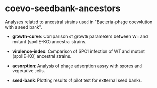 # coevo-seedbank-ancestors

Analyses related to ancestral strains used in "Bacteria-phage coevolution with a seed bank".

* __growth-curve__: Comparison of growth parameters between WT and mutant (spoIIE-KO) ancestral strains.

* __virulence-index__: Comparison of SPO1 infection of WT and mutant (spoIIE-KO) ancestral strains.

* __adsorption__: Analysis of phage adsorption assay with spores and vegetative cells.

* __seed-bank__: Plotting results of pilot test for extternal seed banks.
